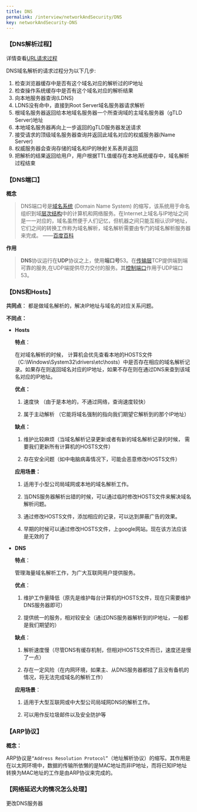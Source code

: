 ```yaml
---
title: DNS
permalink: /interview/networkAndSecurity/DNS
key: networkAndSecurity-DNS
---
```


### 【DNS解析过程】

详情查看[URL请求过程](/interview/networkAndSecurity/URL.html)

DNS域名解析的请求过程分为以下几步:

1. 检查浏览器缓存中是否有这个域名对应的解析过的IP地址
2. 检查操作系统缓存中是否有这个域名对应的解析结果
3. 向本地服务器查询(LDNS)
4. LDNS没有命中，直接到Root Server域名服务器请求解析
5. 根域名服务器返回给本地域名服务器一个所查询域的主域名服务器（gTLD Server)地址
6. 本地域名服务器再向上一步返回的gTLD服务器发送请求
7. 接受请求的顶级域名服务器查询并返回此域名对应的权威服务器(Name Server)
8. 权威服务器会查询存储的域名和IP的映射关系表并返回
9. 把解析的结果返回给用户，用户根据TTL值缓存在本地系统缓存中，域名解析过程结束



### 【DNS端口】

**概念**

> DNS端口号是[域名系统](https://baike.baidu.com/item/域名系统/2251573) (Domain Name System) 的缩写，该系统用于命名组织到域[层次结构](https://baike.baidu.com/item/层次结构/7658029)中的计算机和网络服务。在Internet上域名与IP地址之间是一一对应的，域名虽然便于人们记忆，但机器之间只能互相认识IP地址，它们之间的转换工作称为域名解析，域名解析需要由专门的域名解析服务器来完成。 ——[百度百科](https://baike.baidu.com/item/dns%E7%AB%AF%E5%8F%A3%E5%8F%B7/10411070?fr=aladdin)

**作用**

> **DNS**协议运行在**UDP**协议之上，使用**端口号**53。在[传输层](https://baike.baidu.com/item/传输层)TCP提供端到端可靠的服务,在UDP端提供尽力交付的服务。其[控制端口](https://baike.baidu.com/item/控制端口)作用于UDP端口53。



### 【DNS和Hosts】

**共同点**： 都是做域名解析的，解决IP地址与域名的对应关系问题。

**不同点：**

- **Hosts**

  **特点**：

  在对域名解析的时候， 计算机会优先查看本地的HOSTS文件（C:\Windows\System32\drivers\etc\hosts）中是否存在相应的域名解析记录。如果存在则返回域名对应的IP地址，如果不存在则在通过DNS来查到该域名对应的IP地址。

  **优点：**

  1. 速度快 （由于是本地的，不通过网络，查询速度较快）

  2. 属于主动解析 （它能将域名强制的指向我们期望它解析到的那个IP地址）

  **缺点：**

  1. 维护比较麻烦（当域名解析记录更新或者有新的域名解析记录的时候， 需要我们更新所有计算机的HOSTS文件）

  2. 存在安全问题（如中电脑病毒情况下，可能会恶意修改HOSTS文件）

  **应用场景：**

  1. 适用于小型公司局域网或本地的域名解析工作。

  2. 当DNS服务器解析出错的时候，可以通过临时修改HOSTS文件来解决域名解析问题。

  3. 通过修改HOSTS文件，添加相应的记录，可以达到屏蔽广告的效果。

  4. 早期的时候可以通过修改HOSTS文件，上google网站。现在该方法应该是无效的了

- **DNS**

  **特点**： 

  管理海量域名解析工作，为广大互联网用户提供服务。

  **优点**：

  1. 维护工作量降低（原先是维护每台计算机的HOSTS文件，现在只需要维护DNS服务器即可）

  2. 提供统一的服务，相对较安全（通过DNS服务器解析到的IP地址，一般都是我们期望的）

  **缺点**： 

  1. 解析速度慢（尽管DNS有缓存机制，但相对HOSTS文件而已，速度还是慢了一点）

  2. 存在一定风险（在内网环境，如果主、从DNS服务器都挂了且没有备机的情况，将无法完成域名的解析工作）

  **应用场景**： 

  1. 适用于大型互联网或中大型公司局域网DNS的解析工作。

  2. 可以用作反垃圾邮件以及安全防护等



### 【ARP协议】

**概念：**

ARP协议是`“Address Resolution Protocol”`（地址解析协议）的缩写。其作用是在以太网环境中，数据的传输所依懒的是MAC地址而非IP地址，而将已知IP地址转换为MAC地址的工作是由ARP协议来完成的。



### 【网络延迟大的情况怎么处理】 

更改DNS服务器